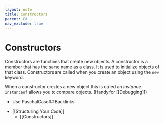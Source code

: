 ```yaml
---
layout: note
title: Constructors
parent: C#
nav_exclude: true
---
```


# Constructors
Constructors are functions that create new objects. A constructor is a member that has the same name as a class. It is used to initialize objects of that class. Constructors are called when you create an object using the `new` keyword. 

When a constructor creates a new object this is called an *instance*. `instanceof` allows you to compare objects. (Handy for [[Debugging]])

- Use PaschalCase## Backlinks
* [[Structuring Your Code]]
	* [[Constructors]]

